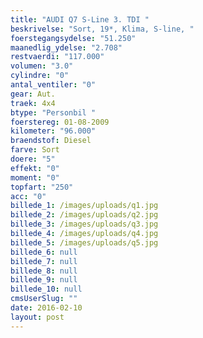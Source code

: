 ```yaml
---
title: "AUDI Q7 S-Line 3. TDI "
beskrivelse: "Sort, 19*, Klima, S-line, "
foerstegangsydelse: "51.250"
maanedlig_ydelse: "2.708"
restvaerdi: "117.000"
volumen: "3.0"
cylindre: "0"
antal_ventiler: "0"
gear: Aut.
traek: 4x4
btype: "Personbil "
foerstereg: 01-08-2009
kilometer: "96.000"
braendstof: Diesel
farve: Sort
doere: "5"
effekt: "0"
moment: "0"
topfart: "250"
acc: "0"
billede_1: /images/uploads/q1.jpg
billede_2: /images/uploads/q2.jpg
billede_3: /images/uploads/q3.jpg
billede_4: /images/uploads/q4.jpg
billede_5: /images/uploads/q5.jpg
billede_6: null
billede_7: null
billede_8: null
billede_9: null
billede_10: null
cmsUserSlug: ""
date: 2016-02-10 
layout: post
---
```



